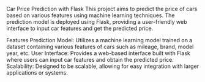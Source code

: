Car Price Prediction with Flask
This project aims to predict the price of cars based on various features using machine learning techniques. The prediction model is deployed using Flask, providing a user-friendly web interface to input car features and get the predicted price.

Features
Prediction Model: Utilizes a machine learning model trained on a dataset containing various features of cars such as mileage, brand, model year, etc.
User Interface: Provides a web-based interface built with Flask where users can input car features and obtain the predicted price.
Scalability: Designed to be scalable, allowing for easy integration with larger applications or systems.

